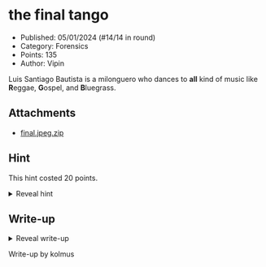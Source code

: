 # the final tango

- Published: 05/01/2024 (#14/14 in round)
- Category: Forensics
- Points: 135
- Author: Vipin

Luis Santiago Bautista is a milonguero who dances to **all** kind of music like **R**eggae, **G**ospel, and **B**luegrass.

## Attachments

- [final.jpeg.zip](final.jpeg.zip)

## Hint

This hint costed 20 points.

<details>
<summary>Reveal hint</summary>

Look into LSB & if you are using an online tool, maybe select all the bits...

</details>

## Write-up

<details>
<summary>Reveal write-up</summary>

- The challenge provides a zip file containing an image file named `final.jpeg`
- Run `zsteg -a final.jpeg | grep csd{`

Flag: `csd{1_H4V3_11K3_F1F7Y_811110N_73575_7H15_M0N7H}`

</details>

Write-up by kolmus
